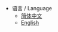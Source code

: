 * 语言 / Language
    * [简体中文](https://wiki.swoole.com/zh-cn/)
    * [English](https://wiki.swoole.com/en/)
